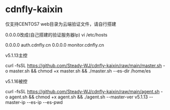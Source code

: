 # cdnfly-kaixin
仅支持CENTOS7
web目录为云端验证文件，请自行搭建

0.0.0.0改成(自己搭建的验证服务器Ip)
vi /etc/hosts


0.0.0.0  auth.cdnfly.cn
0.0.0.0  monitor.cdnfly.cn



v5.1.13主控


curl -fsSL https://github.com/Steady-WJ/cdnfly-kaixin/raw/main/master.sh -o master.sh && chmod +x master.sh && ./master.sh --es-dir /home/es


v5.1.16被控


curl -fsSL https://github.com/Steady-WJ/cdnfly-kaixin/raw/main/agent.sh -o agent.sh  && chmod +x agent.sh && ./agent.sh --master-ver v5.1.13 --master-ip  --es-ip  --es-pwd 



